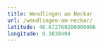 ```yaml
---
title: Wendlingen am Neckar
url: /wendlingen-am-neckar/
latitude: 48.672760200000006
longitude: 9.3838404
---
```

